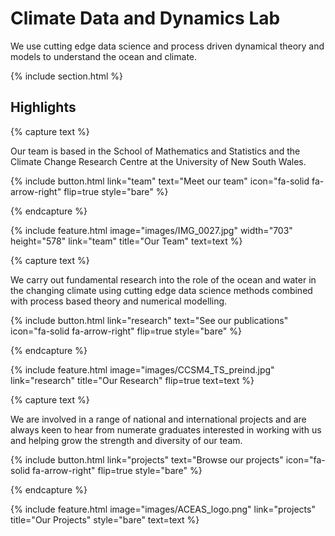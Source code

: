 ---
---

# Climate Data and Dynamics Lab

We use cutting edge data science and process driven dynamical theory and models to understand the ocean and climate. 

{% include section.html %}

## Highlights

{% capture text %}

Our team is based in the School of Mathematics and Statistics and the Climate Change Research Centre at the University of New South Wales.

{%
  include button.html
  link="team"
  text="Meet our team"
  icon="fa-solid fa-arrow-right"
  flip=true
  style="bare"
%}

{% endcapture %}

{%
  include feature.html
  image="images/IMG_0027.jpg"
  width="703"
  height="578"
  link="team"
  title="Our Team"
  text=text
%}

{% capture text %}

We carry out fundamental research into the role of the ocean and water in the changing climate using cutting edge data science methods combined with process based theory and numerical modelling.

{%
  include button.html
  link="research"
  text="See our publications"
  icon="fa-solid fa-arrow-right"
  flip=true
  style="bare"
%}

{% endcapture %}

{%
  include feature.html
  image="images/CCSM4_TS_preind.jpg"
  link="research"
  title="Our Research"
  flip=true
  text=text
%}

{% capture text %}

We are involved in a range of national and international projects and are always keen to hear from numerate graduates interested in working with us and helping grow the strength and diversity of our team.

{%
  include button.html
  link="projects"
  text="Browse our projects"
  icon="fa-solid fa-arrow-right"
  flip=true
  style="bare"
%}

{% endcapture %}

{%
  include feature.html
  image="images/ACEAS_logo.png"
  link="projects"
  title="Our Projects"
  style="bare"
  text=text
%}

